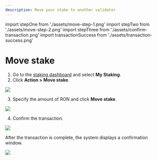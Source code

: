 ```yaml
---
description: Move your stake to another validator
---
```


import stepOne from './assets/move-step-1.png'
import stepTwo from './assets/move-step-2.png'
import stepThree from './assets/confirm-transaction.png'
import transactionSuccess from './assets/transaction-success.png'

# Move stake

1. Go to the [staking dashboard](https://saigon-staking.roninchain.com/) and select **My Staking**.
2. Click **Action > Move stake**. 

<img src={stepOne} width={1280} />

3. Specify the amount of RON and click **Move stake**.

<img src={stepTwo} width={416} />

4. Confirm the transaction.

<img src={stepThree} width={375} />

After the transaction is complete, the system displays a confirmation window.

<img src={transactionSuccess} width={416} />
